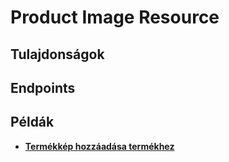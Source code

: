 # Product Image Resource

## Tulajdonságok

<ResourceProperties :resource="'product_image'" :lang="'hu'"/>

## Endpoints

[//]: <> (GET ENDPOINT)
<ResourceEndpoint :resource="'product_image'" :endpoint="'get'" :lang="'hu'">

<template v-slot:responseJSON>

<<< @/docs/fixtures/api/product_image/response/json/get_id.json

</template>

<template v-slot:responseXML>

<<< @/docs/fixtures/api/product_image/response/xml/get_id.xml

</template>

</ResourceEndpoint>

[//]: <> (GETCOLLECTION ENDPOINT)
<ResourceEndpoint :resource="'product_image'" :endpoint="'getCollection'" :lang="'hu'">

<template v-slot:responseJSON>

<<< @/docs/fixtures/api/product_image/response/json/get_page.json

</template>

<template v-slot:responseXML>

<<< @/docs/fixtures/api/product_image/response/xml/get_page.xml

</template>

</ResourceEndpoint>

[//]: <> (POST ENDPOINT)
<ResourceEndpoint :resource="'product_image'" :endpoint="'post'" :lang="'hu'">

<template v-slot:request>

<<< @/docs/fixtures/api/product_image/request/post.json

</template>

<template v-slot:responseJSON>

<<< @/docs/fixtures/api/product_image/response/json/get_id.json

</template>

<template v-slot:responseXML>

<<< @/docs/fixtures/api/product_image/response/xml/get_id.xml

</template>

</ResourceEndpoint>

[//]: <> (PUT ENDPOINT)
<ResourceEndpoint :resource="'product_image'" :endpoint="'put'" :lang="'hu'">

<template v-slot:request>

<<< @/docs/fixtures/api/product_image/request/put.json

</template>

<template v-slot:responseJSON>

<<< @/docs/fixtures/api/product_image/response/json/get_id.json

</template>

<template v-slot:responseXML>

<<< @/docs/fixtures/api/product_image/response/xml/get_id.xml

</template>

</ResourceEndpoint>

[//]: <> (DELETE ENDPOINT)
<ResourceEndpoint :resource="'product_image'" :endpoint="'delete'" :lang="'hu'"/>

## Példák

- [**Termékkép hozzáadása termékhez**](../development/api-examples/05_attach_uploaded_image_to_product.md)
